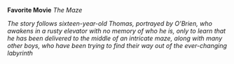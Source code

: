 **Favorite Movie**
*The Maze*

*The story follows sixteen-year-old Thomas, portrayed by O'Brien, who awakens in a rusty elevator with no memory of who he is, only to learn that he has been delivered to the middle of an intricate maze, along with many other boys, who have been trying to find their way out of the ever-changing labyrinth*

